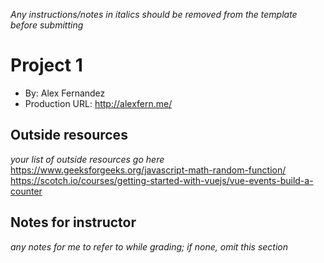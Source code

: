 *Any instructions/notes in italics should be removed from the template before submitting* 

# Project 1
+ By: Alex Fernandez
+ Production URL: <http://alexfern.me/>

## Outside resources
*your list of outside resources go here*
https://www.geeksforgeeks.org/javascript-math-random-function/
https://scotch.io/courses/getting-started-with-vuejs/vue-events-build-a-counter

## Notes for instructor
*any notes for me to refer to while grading; if none, omit this section*